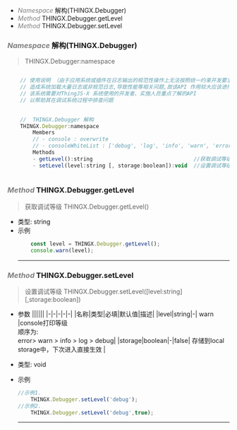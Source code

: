 <!-- @import "[TOC]" {cmd="toc" depthFrom=1 depthTo=6 orderedList=false} -->

<!-- code_chunk_output -->

- [*<a><font color="grey">Namespace</font></a>*  解构(THINGX.Debugger)](#font-colorgreynamespacefont--解构thingxdebugger)
- [*<a><font color="grey">Method</font></a>*  THINGX.Debugger.getLevel](#font-colorgreymethodfont--thingxdebuggergetlevel)
- [*<a><font color="grey">Method</font></a>*  THINGX.Debugger.setLevel](#font-colorgreymethodfont--thingxdebuggersetlevel)

<!-- /code_chunk_output -->

###  *<a><font color="grey">Namespace</font></a>*  解构(THINGX.Debugger)
> THINGX.Debugger:namespace
```javascript

    // 使用说明 （由于应用系统或插件在日志输出的规范性操作上无法按照统一约束开发要求进行操作、
    // 造成系统加载大量日志或非规范日志,导致性能等相关问题,故该API 作用较大应该进行重点学习和使用。）
    // 该系统需要对ThingJS-X 系统使用的开发者、实施人员重点了解的API
    // 以帮助其在调试系统过程中排查问题

    
    //  THINGX.Debugger 解构
    THINGX.Debugger:namespace
        Members
        // - console : overwrite
        // - consoleWhiteList : ['debug', 'log', 'info', 'warn', 'error']
        Methods
        - getLevel():string                                //获取调试等级
        - setLevel(level:string [, storage:boolean]):void  //设置调试等级
    
```

### *<a><font color="grey">Method</font></a>*  THINGX.Debugger.getLevel
> 获取调试等级  THINGX.Debugger.getLevel()
* 类型: string
* 示例
    ```javascript
        const level = THINGX.Debugger.getLevel();  
        console.warn(level);
    ```
    ***

### *<a><font color="grey">Method</font></a>*  THINGX.Debugger.setLevel
> 设置调试等级  THINGX.Debugger.setLevel([level:string][,storage:boolean]) 
* 参数
  ||||||
  |-|-|-|-|-|
  |名称|类型|必填|默认值|描述|
  |level|string|-| warn |console打印等级</br>顺序为:</br>error> warn > info > log > debug|
  |storage|boolean|-|false| 存储到local storage中，下次进入直接生效 |
  				
* 类型: void
* 示例
    ```javascript
    //示例1.
        THINGX.Debugger.setLevel('debug');
    //示例2.
        THINGX.Debugger.setLevel('debug',true);
    ```
    ***

<!-- ##### Contact & Support
- [x] 质量保证:zhangguang@uino.com
- [x] 审阅校对:zhangguang@uino.com -->